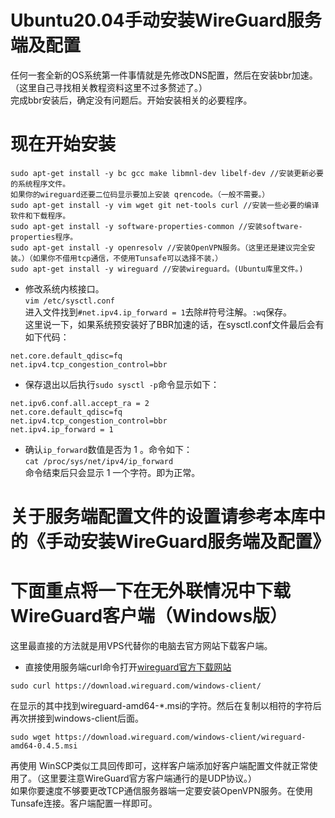 # Ubuntu20.04手动安装WireGuard服务端及配置  
任何一套全新的OS系统第一件事情就是先修改DNS配置，然后在安装bbr加速。（这里自己寻找相关教程资料这里不过多赘述了。）  
完成bbr安装后，确定没有问题后。开始安装相关的必要程序。  
# 现在开始安装  
~~~  sudo apt-get update -y //更新apt-get库文件。
sudo apt-get install -y bc gcc make libmnl-dev libelf-dev //安装更新必要的系统程序文件。  
如果你的wireguard还要二位码显示要加上安装 qrencode。（一般不需要。）
sudo apt-get install -y vim wget git net-tools curl //安装一些必要的编译软件和下载程序。
sudo apt-get install -y software-properties-common //安装software-properties程序。
sudo apt-get install -y openresolv //安装OpenVPN服务。（这里还是建议完全安装。）（如果你不借用tcp通信，不使用Tunsafe可以选择不装，）
sudo apt-get install -y wireguard //安装wireguard。(Ubuntu库里文件。)
~~~  

* 修改系统内核接口。  
`vim /etc/sysctl.conf`  
进入文件找到`#net.ipv4.ip_forward = 1`去除#符号注解。`:wq`保存。  
这里说一下，如果系统预安装好了BBR加速的话，在sysctl.conf文件最后会有如下代码：  
```
net.core.default_qdisc=fq
net.ipv4.tcp_congestion_control=bbr
```  
  

* 保存退出以后执行`sudo sysctl -p`命令显示如下：  
```
net.ipv6.conf.all.accept_ra = 2
net.core.default_qdisc=fq
net.ipv4.tcp_congestion_control=bbr
net.ipv4.ip_forward = 1
```  
  
* 确认`ip_forward`数值是否为 1 。命令如下：  
`cat /proc/sys/net/ipv4/ip_forward`  
命令结束后只会显示 1 一个字符。即为正常。  
# 关于服务端配置文件的设置请参考本库中的《手动安装WireGuard服务端及配置》  
# 下面重点将一下在无外联情况中下载WireGuard客户端（Windows版）  
这里最直接的方法就是用VPS代替你的电脑去官方网站下载客户端。  
* 直接使用服务端curl命令打开[wireguard官方下载网站](https://download.wireguard.com/windows-client/)  
```
sudo curl https://download.wireguard.com/windows-client/ 
```  
在显示的其中找到wireguard-amd64-*.msi的字符。然后在复制以相符的字符后再次拼接到windows-client后面。  
```
sudo wget https://download.wireguard.com/windows-client/wireguard-amd64-0.4.5.msi
```  
再使用 WinSCP类似工具回传即可，这样客户端添加好客户端配置文件就正常使用了。（这里要注意WireGuard官方客户端通行的是UDP协议。）  
如果你要速度不够要更改TCP通信服务器端一定要安装OpenVPN服务。在使用Tunsafe连接。客户端配置一样即可。  
